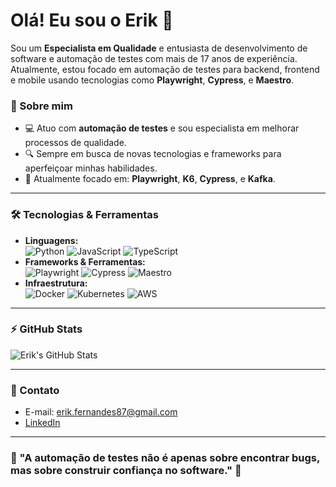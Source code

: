# Olá! Eu sou o Erik 👋

Sou um **Especialista em Qualidade** e entusiasta de desenvolvimento de software e automação de testes com mais de 17 anos de experiência. Atualmente, estou focado em automação de testes para backend, frontend e mobile usando tecnologias como **Playwright**, **Cypress**, e **Maestro**.

### 🚀 Sobre mim
- 💻 Atuo com **automação de testes** e sou especialista em melhorar processos de qualidade.
- 🔍 Sempre em busca de novas tecnologias e frameworks para aperfeiçoar minhas habilidades.
- 🎯 Atualmente focado em: **Playwright**, **K6**, **Cypress**, e **Kafka**.

---

### 🛠️ Tecnologias & Ferramentas
- **Linguagens:**  
  ![Python](https://img.shields.io/badge/-Python-333?style=flat&logo=python) ![JavaScript](https://img.shields.io/badge/-JavaScript-333?style=flat&logo=javascript) ![TypeScript](https://img.shields.io/badge/-TypeScript-333?style=flat&logo=typescript)  
- **Frameworks & Ferramentas:**  
  ![Playwright](https://img.shields.io/badge/-Playwright-333?style=flat&logo=playwright) ![Cypress](https://img.shields.io/badge/-Cypress-333?style=flat&logo=cypress) ![Maestro](https://img.shields.io/badge/-Maestro-333?style=flat&logo=android)  
- **Infraestrutura:**  
  ![Docker](https://img.shields.io/badge/-Docker-333?style=flat&logo=docker) ![Kubernetes](https://img.shields.io/badge/-Kubernetes-333?style=flat&logo=kubernetes) ![AWS](https://img.shields.io/badge/-AWS-333?style=flat&logo=amazon-aws)

---

### ⚡ GitHub Stats

![Erik's GitHub Stats](https://github-readme-stats.vercel.app/api?username=eamaral&show_icons=true&theme=radical)

---

### 💬 Contato

- E-mail: erik.fernandes87@gmail.com
- [LinkedIn](https://www.linkedin.com/in/seu-perfil/)

---

### 🎯 "A automação de testes não é apenas sobre encontrar bugs, mas sobre construir confiança no software." 🚀
